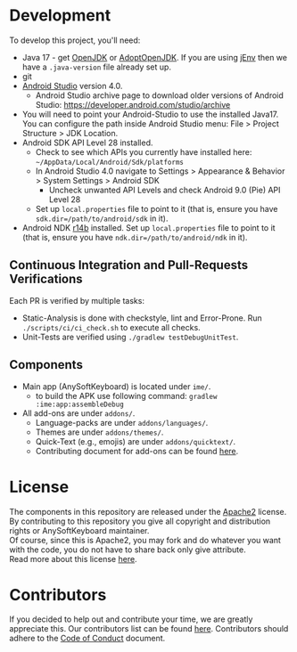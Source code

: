 # Development

To develop this project, you'll need:
 * Java 17 - get [OpenJDK](https://jdk.java.net/archive/) or [AdoptOpenJDK](https://adoptopenjdk.net/releases.html?variant=openjdk11&jvmVariant=hotspot). If you are using [jEnv](https://www.jenv.be/) then we have a `.java-version` file already set up.
 * git
 * [Android Studio](https://developer.android.com/studio/install) version 4.0.
   * Android Studio archive page to download older versions of Android Studio: https://developer.android.com/studio/archive
 * You will need to point your Android-Studio to use the installed Java17. You can configure the path inside Android Studio menu: File > Project Structure > JDK Location.
 * Android SDK API Level 28 installed.
    * Check to see which APIs you currently have installed here: `~/AppData/Local/Android/Sdk/platforms` 
    * In Android Studio 4.0 navigate to Settings > Appearance & Behavior > System Settings > Android SDK
        * Uncheck unwanted API Levels and check Android 9.0 (Pie) API Level 28
    * Set up `local.properties` file to point to it (that is, ensure you have `sdk.dir=/path/to/android/sdk` in it).
 * Android NDK [r14b](https://developer.android.com/ndk/downloads/older_releases.html) installed.
    Set up `local.properties` file to point to it (that is, ensure you have `ndk.dir=/path/to/android/ndk` in it).

## Continuous Integration and Pull-Requests Verifications
Each PR is verified by multiple tasks:
 * Static-Analysis is done with checkstyle, lint and Error-Prone. Run `./scripts/ci/ci_check.sh` to execute all checks.
 * Unit-Tests are verified using `./gradlew testDebugUnitTest`. 

## Components
* Main app (AnySoftKeyboard) is located under `ime/`.
    * to build the APK use following command: `gradlew :ime:app:assembleDebug`
* All add-ons are under `addons/`.
    * Language-packs are under `addons/languages/`.
    * Themes are under `addons/themes/`.
    * Quick-Text (e.g., emojis) are under `addons/quicktext/`.
    * Contributing document for add-ons can be found [here](addons/CONTRIBUTING.md).

# License
The components in this repository are released under the [Apache2](https://www.apache.org/licenses/LICENSE-2.0) license.
By contributing to this repository you give all copyright and distribution rights or AnySoftKeyboard maintainer.<br/>
Of course, since this is Apache2, you may fork and do whatever you want with the code, you do not have to share back only give attribute.<br/>
Read more about this license [here](https://tldrlegal.com/license/apache-license-2.0-(apache-2.0)).

# Contributors
If you decided to help out and contribute your time, we are greatly appreciate this.
Our contributors list can be found [here](CONTRIBUTORS.md).
Contributors should adhere to the [Code of Conduct](CODE_OF_CONDUCT.md) document.
